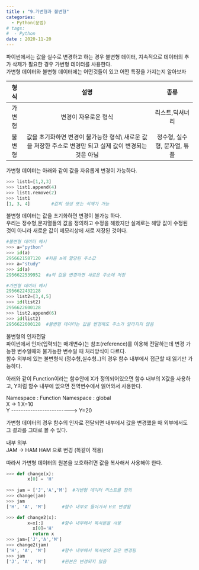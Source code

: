```yaml
---
title : "9.가변형과 불변형"
categories:
  - Python(문법)
# tags:
#  - Python
date : 2020-11-20
---
```


파이썬에서는 값을 실수로 변경하고 하는 경우 불변형 데이터, 지속적으로 데이터의 추가 삭제가 필요한 경우 가변형 데이터를 사용한다.  
가변형 데이터와 불변형 데이터에는 어떤것들이 있고 어떤 특징을 가지는지 알아보자  
  
  
| 형식 | 설명 | 종류 |
|:--:|:--:|:--:|
| 가변형 | 변경이 자유로운 형식 | 리스트,딕셔너리 |
| 불변형 | 값을 초기화하면 변경이 불가능한 형식\\ 새로운 값을 저장한 주소로 변경만 되고 실제 값이 변경되는 것은 아님 | 정수형, 실수형, 문자열, 튜플 |

가변형 데이터는 아래와 같이 값을 자유롭게 변경이 가능하다.

```python 
>>> list1=[1,2,3]
>>> list1.append(4)
>>> list1.remove(2)
>>> list1
[1, 3, 4]        #값의 생성 또는 삭제가 가능
```

불변형 데이터는 값을 초기화하면 변경이 불가능 하다.  
우리는 정수형,문자열들의 값을 정의하고 수정을 해왔지만 실제로는 해당 값이 수정된 것이 아니라 새로운 값이 메모리상에 새로 저장된 것이다.  

```python
#불변형 데이터 예시
>>> a="python"
>>> id(a)
2956621587120  #처음 a에 할당된 주소값
>>> a="study"
>>> id(a)
2956622539952  #a의 값을 변경하면 새로운 주소에 저장

#가변형 데이터 예시
2956622432128
>>> list2=[3,4,5]
>>> id(list2)
2956622600128
>>> list2.append(6)
>>> id(list2)
2956622600128  #불변형 데이터는 값을 변경해도 주소가 달라지지 않음
```

불변형의 인자전달  
파이썬에서 인자(입력되는 매개변수)는 참조(reference)를 이용해 전달하는데 변경 가능한 변수일때와 불가능한 변수일 때 처리방식이 다르다.  
함수 외부에 있는 불변형식 (정수형,실수형..)의 경우 함수 내부에서 접근할 때 읽기만 가능하다.  

아래와 같이 Function이라는 함수안에 X가 정의되어있으면 함수 내부의 X값을 사용하고, Y처럼 함수 내부에 없으면 전역변수에서 읽어와서 사용한다.  
  
Namespace : Function       Namespace : global  
    X  ->  1                      X=10  
    Y  -------------------------> Y=20  

가변형 데이터의 경우 함수의 인자로 전달되면 내부에서 값을 변경했을 때 외부에서도 그 결과를 그대로 볼 수 있다.  
  
  내부                      외부  
 JAM -> HAM               HAM 으로 변경 (똑같이 적용)

따라서 가변형 데이터의 원본을 보호하려면 값을 복사해서 사용해야 한다.  

```python
>>> def change(x):
      	x[0] = 'H'
	
>>> jam = ['J','A','M']  #가변형 데이터 리스트를 정의
>>> change(jam)
>>> jam
['H', 'A', 'M']      #함수 내부로 들어가서 H로 변경됨

>>> def change2(x):
      	x=x[:]       #함수 내부에서 복사본을 사용
	      x[0]='H'
	      return x
>>> jam=['J','A','M']
>>> change2(jam)
['H', 'A', 'M']      #함수 내부에서 복사본의 값은 변경됨
>>> jam
['J', 'A', 'M']      #원본은 변경되지 않음
```


